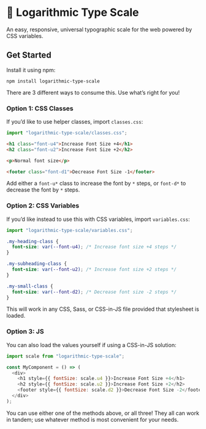# 📐 Logarithmic Type Scale

An easy, responsive, universal typographic scale for the web powered by CSS variables.

## Get Started

Install it using npm:

```
npm install logarithmic-type-scale
```

There are 3 different ways to consume this. Use what’s right for you!

### Option 1: CSS Classes

If you’d like to use helper classes, import `classes.css`:

```js
import "logarithmic-type-scale/classes.css";
```

```html
<h1 class="font-u4">Increase Font Size +4</h1>
<h2 class="font-u2">Increase Font Size +2</h2>

<p>Normal font size</p>

<footer class="font-d1">Decrease Font Size -1</footer>
```

Add either a `font-u*` class to increase the font by `*` steps, or `font-d*` to decrease the font by `*` steps.

### Option 2: CSS Variables

If you’d like instead to use this with CSS variables, import `variables.css`:

```js
import "logarithmic-type-scale/variables.css";
```

```css
.my-heading-class {
  font-size: var(--font-u4); /* Increase font size +4 steps */
}

.my-subheading-class {
  font-size: var(--font-u2); /* Increase font size +2 steps */
}

.my-small-class {
  font-size: var(--font-d2); /* Decrease font size -2 steps */
}
```

This will work in any CSS, Sass, or CSS-in-JS file provided that stylesheet is loaded.

### Option 3: JS

You can also load the values yourself if using a CSS-in-JS solution:

```js
import scale from "logarithmic-type-scale";

const MyComponent = () => (
  <div>
    <h1 style={{ fontSize: scale.u4 }}>Increase Font Size +4</h1>
    <h2 style={{ fontSize: scale.u2 }}>Increase Font Size +2</h2>
    <footer style={{ fontSize: scale.d2 }}>Decrease Font Size -2</footer>
  </div>
);
```

You can use either one of the methods above, or all three! They all can work in tandem; use whatever method is most convenient for your needs.
